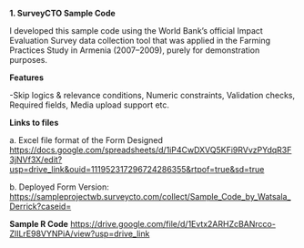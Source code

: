**1. SurveyCTO Sample Code**

I developed this sample code using the World Bank’s official Impact Evaluation Survey data collection tool that was applied in the Farming Practices Study in Armenia (2007–2009), purely for demonstration purposes.

**Features**

-Skip logics & relevance conditions, Numeric constraints, Validation checks, Required fields, Media upload support etc.  

**Links to files**

a. Excel file format of the Form Designed 
https://docs.google.com/spreadsheets/d/1iP4CwDXVQ5KFi9RVvzPYdqR3F3jNVf3X/edit?usp=drive_link&ouid=111952317296724286355&rtpof=true&sd=true

b. Deployed Form Version: https://sampleprojectwb.surveycto.com/collect/Sample_Code_by_Watsala_Derrick?caseid= 

**Sample R Code**
https://drive.google.com/file/d/1Evtx2ARHZcBANrcco-ZlILrE98VYNPiA/view?usp=drive_link

